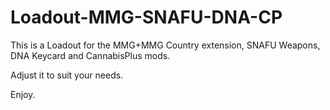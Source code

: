 # Loadout-MMG-SNAFU-DNA-CP

This is a Loadout for the MMG+MMG Country extension, SNAFU Weapons, DNA Keycard and CannabisPlus mods.

Adjust it to suit your needs.

Enjoy.
